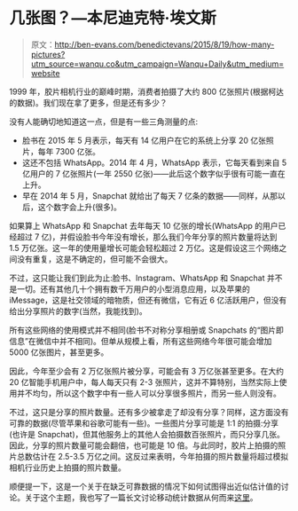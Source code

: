 # 几张图？—本尼迪克特·埃文斯

> 原文：<http://ben-evans.com/benedictevans/2015/8/19/how-many-pictures?utm_source=wanqu.co&utm_campaign=Wanqu+Daily&utm_medium=website>

1999 年，胶片相机行业的巅峰时期，消费者拍摄了大约 800 亿张照片(根据柯达的数据)。我们现在拿了更多，但是还有多少？

没有人能确切地知道这一点，但是有一些三角测量的点:

*   脸书在 2015 年 5 月表示，每天有 14 亿用户在它的系统上分享 20 亿张照片，每年 7300 亿张。
*   这还不包括 WhatsApp。2014 年 4 月，WhatsApp 表示，它每天看到来自 5 亿用户的 7 亿张照片(一年 2550 亿张)——此后这个数字似乎很有可能一直在上升。
*   早在 2014 年 5 月，Snapchat 就给出了每天 7 亿条的数据——同样，从那以后，这个数字会上升(很多)。

如果算上 WhatsApp 和 Snapchat 去年每天 10 亿张的增长(WhatsApp 的用户已经超过 7 亿)，并假设脸书今年没有增长，那么我们今年分享的照片数量将达到 1.5 万亿张。这一年的使用量增长可能会轻松超过 2 万亿。这是假设这三个网络之间没有重复，这是不确定的，但可能不会很大。

不过，这只能让我们到此为止:脸书、Instagram、WhatsApp 和 Snapchat 并不是一切。还有其他几十个拥有数千万用户的小型消息应用，以及苹果的 iMessage，这是社交领域的暗物质，但还有微信，它有近 6 亿活跃用户，但没有给出分享照片的数字(当然，我能找到)。

所有这些网络的使用模式并不相同(脸书不对称分享相册或 Snapchats 的“图片即信息”在微信中并不相同)。但单从规模上看，所有这些网络今年很可能会增加 5000 亿张图片，甚至更多。

因此，今年至少会有 2 万亿张照片被分享，可能会有 3 万亿张甚至更多。在大约 20 亿智能手机用户中，每人每天只有 2-3 张照片，这并不算特别，当然实际上使用并不均匀，所以这个数字中有一些人可以分享很多照片，而另一些人则没有。

不过，这只是分享的照片数量。还有多少被拿走了却没有分享？同样，这方面没有可靠的数据(尽管苹果和谷歌可能有一些)。一些图片分享可能是 1:1 的拍摄:分享(也许是 Snapchat)，但其他服务上的其他人会拍摄数百张照片，而只分享几张。因此，分享的照片数量可能会翻倍，也可能是 10 倍。与此同时，胶片上拍摄的照片总数估计在 2.5-3.5 万亿之间。这反过来表明，今年拍摄的照片数量将超过模拟相机行业历史上拍摄的照片数量。

顺便提一下，这是一个关于在缺乏可靠数据的情况下如何试图得出近似估计值的讨论。关于这个主题，我也写了一篇长文讨论移动统计数据从何而来[这里](http://ben-evans.com/benedictevans/2015/1/25/mobile-numbers-and-the-getting-of-them?rq=where%20do%20mobile)。